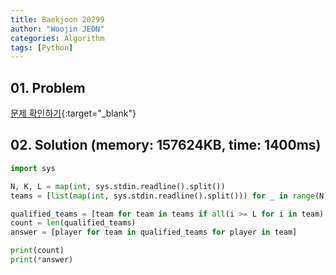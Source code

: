 ```yaml
---
title: Baekjoon 20299
author: "Woojin JEON"
categories: Algorithm
tags: [Python]
---
```


## 01. Problem

[문제 확인하기](https://www.acmicpc.net/problem/20299){:target="_blank"}

## 02. Solution (memory: 157624KB, time: 1400ms)

```python
import sys

N, K, L = map(int, sys.stdin.readline().split())
teams = [list(map(int, sys.stdin.readline().split())) for _ in range(N)]

qualified_teams = [team for team in teams if all(i >= L for i in team) and sum(team) >= K]
count = len(qualified_teams)
answer = [player for team in qualified_teams for player in team]

print(count)
print(*answer)
```
